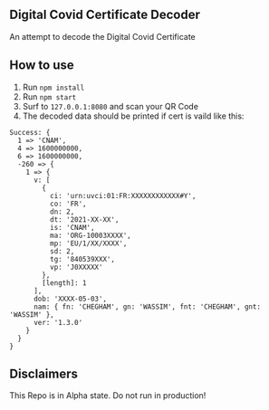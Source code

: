 ## Digital Covid Certificate Decoder

An attempt to decode the Digital Covid Certificate

## How to use

1. Run `npm install`
2. Run `npm start`
3. Surf to `127.0.0.1:8080` and scan your QR Code
3. The decoded data should be printed if cert is vaild like this:

```
Success: {
  1 => 'CNAM',
  4 => 1600000000,
  6 => 1600000000,
  -260 => {
    1 => {
      v: [
        {
          ci: 'urn:uvci:01:FR:XXXXXXXXXXXX#Y',
          co: 'FR',
          dn: 2,
          dt: '2021-XX-XX',
          is: 'CNAM',
          ma: 'ORG-10003XXXX',
          mp: 'EU/1/XX/XXXX',
          sd: 2,
          tg: '840539XXX',
          vp: 'J0XXXXX'
        },
        [length]: 1
      ],
      dob: 'XXXX-05-03',
      nam: { fn: 'CHEGHAM', gn: 'WASSIM', fnt: 'CHEGHAM', gnt: 'WASSIM' },
      ver: '1.3.0'
    }
  }
}
```

## Disclaimers

This Repo is in Alpha state. Do not run in production!
